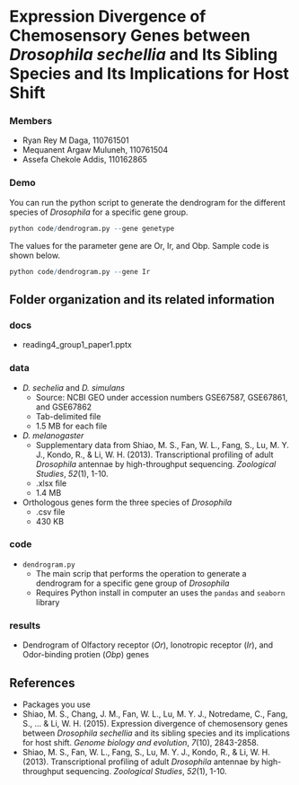 
# Expression Divergence of Chemosensory Genes between *Drosophila sechellia* and Its Sibling Species and Its Implications for Host Shift 
### Members
* Ryan Rey M Daga, 110761501
* Mequanent Argaw Muluneh, 110761504
* Assefa Chekole Addis, 110162865

### Demo 
You can run the python script to generate the dendrogram for the different species of *Drosophila* for a specific gene group.
```R
python code/dendrogram.py --gene genetype
```
The values for the parameter gene are Or, Ir, and Obp. Sample code is shown below.
```R
python code/dendrogram.py --gene Ir
```
## Folder organization and its related information

### docs
* reading4_group1_paper1.pptx

### data
* *D. sechelia* and *D. simulans*
  * Source: NCBI GEO under accession numbers GSE67587, GSE67861, and GSE67862
  * Tab-delimited file
  * 1.5 MB for each file
* *D. melanogaster*
  * Supplementary data from Shiao, M. S., Fan, W. L., Fang, S., Lu, M. Y. J., Kondo, R., & Li, W. H. (2013). Transcriptional profiling of adult *Drosophila* antennae by high-throughput sequencing. _Zoological Studies_, _52_(1), 1-10.
  * .xlsx file
  * 1.4 MB
* Orthologous genes form the three species of *Drosophila*
  * .csv file
  * 430 KB

### code
* `dendrogram.py`
  * The main scrip that performs the operation to generate a dendrogram for a specific gene group of *Drosophila*
  * Requires Python install in computer an uses the `pandas` and `seaborn` library

### results
* Dendrogram of Olfactory receptor (*Or*), Ionotropic receptor (*Ir*), and Odor-binding protien (*Obp*) genes 

## References
* Packages you use
* Shiao, M. S., Chang, J. M., Fan, W. L., Lu, M. Y. J., Notredame, C., Fang, S., ... & Li, W. H. (2015). Expression divergence of chemosensory genes between *Drosophila sechellia* and its sibling species and its implications for host shift. _Genome biology and evolution_, _7_(10), 2843-2858.
* Shiao, M. S., Fan, W. L., Fang, S., Lu, M. Y. J., Kondo, R., & Li, W. H. (2013). Transcriptional profiling of adult *Drosophila* antennae by high-throughput sequencing. _Zoological Studies_, _52_(1), 1-10.